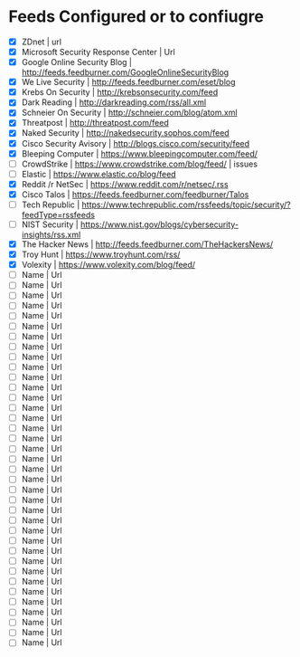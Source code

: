 # Feeds Configured or to confiugre
- [x] ZDnet | url
- [x] Microsoft Security Response Center   | Url
- [X] Google Online Security Blog | http://feeds.feedburner.com/GoogleOnlineSecurityBlog
- [X] We Live Security | http://feeds.feedburner.com/eset/blog
- [X] Krebs On Security | http://krebsonsecurity.com/feed 
- [X] Dark Reading  | http://darkreading.com/rss/all.xml
- [X] Schneier On Security  | http://schneier.com/blog/atom.xml 
- [X] Threatpost  |  http://threatpost.com/feed 
- [X] Naked Security  | http://nakedsecurity.sophos.com/feed 
- [X] Cisco Security Avisory  | http://blogs.cisco.com/security/feed 
- [X] Bleeping Computer  |  https://www.bleepingcomputer.com/feed/
- [ ] CrowdStrike  | https://www.crowdstrike.com/blog/feed/ | issues
- [ ] Elastic  | https://www.elastic.co/blog/feed
- [X] Reddit /r NetSec  | https://www.reddit.com/r/netsec/.rss
- [X] Cisco Talos  | https://feeds.feedburner.com/feedburner/Talos
- [ ] Tech Republic  | https://www.techrepublic.com/rssfeeds/topic/security/?feedType=rssfeeds
- [ ] NIST Security  | https://www.nist.gov/blogs/cybersecurity-insights/rss.xml
- [X] The Hacker News  | http://feeds.feedburner.com/TheHackersNews/
- [X] Troy Hunt  | https://www.troyhunt.com/rss/
- [X] Volexity | https://www.volexity.com/blog/feed/
- [ ] Name  | Url
- [ ] Name  | Url
- [ ] Name  | Url
- [ ] Name  | Url
- [ ] Name  | Url
- [ ] Name  | Url
- [ ] Name  | Url
- [ ] Name  | Url
- [ ] Name  | Url
- [ ] Name  | Url
- [ ] Name  | Url
- [ ] Name  | Url
- [ ] Name  | Url
- [ ] Name  | Url
- [ ] Name  | Url
- [ ] Name  | Url
- [ ] Name  | Url
- [ ] Name  | Url
- [ ] Name  | Url
- [ ] Name  | Url
- [ ] Name  | Url
- [ ] Name  | Url
- [ ] Name  | Url
- [ ] Name  | Url
- [ ] Name  | Url
- [ ] Name  | Url
- [ ] Name  | Url
- [ ] Name  | Url
- [ ] Name  | Url
- [ ] Name  | Url
- [ ] Name  | Url
- [ ] Name  | Url
- [ ] Name  | Url
- [ ] Name  | Url
- [ ] Name  | Url
- [ ] Name  | Url
- [ ] Name  | Url
